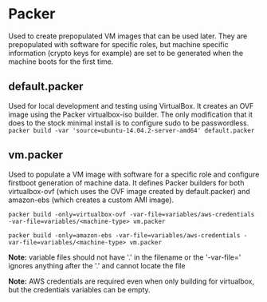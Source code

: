 Packer
======

Used to create prepopulated VM images that can be used later. They are
prepopulated with software for specific roles, but machine specific information
(crypto keys for example) are set to be generated when the machine boots for
the first time.


default.packer
--------------
Used for local development and testing using VirtualBox. It creates an OVF
image using the Packer virtualbox-iso builder. The only modification that it
does to the stock minimal install is to configure sudo to be passwordless.
`packer build -var 'source=ubuntu-14.04.2-server-amd64' default.packer`


vm.packer
---------
Used to populate a VM image with software for a specific role and configure
firstboot generation of machine data. It defines Packer builders for both
virtualbox-ovf (which uses the OVF image created by default.packer) and
amazon-ebs (which creates a custom AMI image).

`packer build -only=virtualbox-ovf -var-file=variables/aws-credentials -var-file=variables/<machine-type> vm.packer`

`packer build -only=amazon-ebs -var-file=variables/aws-credentials -var-file=variables/<machine-type> vm.packer`

**Note:** variable files should not have '.' in the filename or the
          '-var-file=' ignores anything after the '.' and cannot locate the file

**Note:** AWS credentials are required even when only building for virtualbox,
          but the credentials variables can be empty.